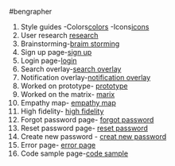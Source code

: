 #bengrapher
1. Style guides
-Colors[colors](https://www.figma.com/file/kDCI1y7yvPq16hHCpObLj5/Team-7_Authwiki?node-id=111%3A316)
-Icons[icons](https://www.figma.com/file/kDCI1y7yvPq16hHCpObLj5/Team-7_Authwiki?node-id=236%3A317)
2. User research [research](https://www.figma.com/file/8gUAln2Adg3QiUvbki4CyM/Team-7_Authwiki?node-id=0%3A1)
3. Brainstorming-[braim storming](https://www.figma.com/file/8gUAln2Adg3QiUvbki4CyM/Team-7_Authwiki?node-id=34%3A333)
4. Sign up page-[sign up](https://www.figma.com/file/kDCI1y7yvPq16hHCpObLj5/Team-7_Authwiki?node-id=251%3A10818)
5. Login page-[login](https://www.figma.com/file/kDCI1y7yvPq16hHCpObLj5/Team-7_Authwiki?node-id=1026%3A5006)
6. Search overlay-[search overlay](https://www.figma.com/file/kDCI1y7yvPq16hHCpObLj5/Team-7_Authwiki?node-id=1077%3A2991)
7. Notification overlay-[notification overlay](https://www.figma.com/file/kDCI1y7yvPq16hHCpObLj5/Team-7_Authwiki?node-id=1026%3A6526)
8. Worked on prototype- [prototype](https://www.figma.com/proto/kDCI1y7yvPq16hHCpObLj5/Team-7_Authwiki?node-id=1026%3A2212&scaling=scale-down&page-id=251%3A9806&starting-point-node-id=1026%3A2212&show-proto-sidebar=1)
9. Worked on the matrix- [marix](https://www.figma.com/file/8gUAln2Adg3QiUvbki4CyM/Team-7_Authwiki?node-id=34%3A67)
10. Empathy map- [empathy map](https://www.figma.com/file/8gUAln2Adg3QiUvbki4CyM/Team-7_Authwiki?node-id=50%3A313)
11. High fidelity- [high fidelity](https://www.figma.com/file/kDCI1y7yvPq16hHCpObLj5/Team-7_Authwiki?node-id=251%3A9806)
12. Forgot password page- [forgot password](https://www.figma.com/file/kDCI1y7yvPq16hHCpObLj5/Team-7_Authwiki?node-id=1571%3A2789)
13. Reset password page- [reset password](https://www.figma.com/file/kDCI1y7yvPq16hHCpObLj5/Team-7_Authwiki?node-id=2002%3A2658)
14. Create new password - [creat new password](https://www.figma.com/file/kDCI1y7yvPq16hHCpObLj5/Team-7_Authwiki?node-id=2002%3A2762)
15. Error page- [error page](https://www.figma.com/file/kDCI1y7yvPq16hHCpObLj5/Team-7_Authwiki?node-id=1026%3A5325)
16. Code sample page-[code sample](https://www.figma.com/file/kDCI1y7yvPq16hHCpObLj5/Team-7_Authwiki?node-id=2174%3A3253)
















